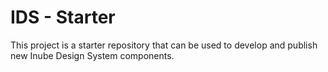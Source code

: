 # IDS - Starter

This project is a starter repository that can be used to develop and publish new Inube Design System components.
